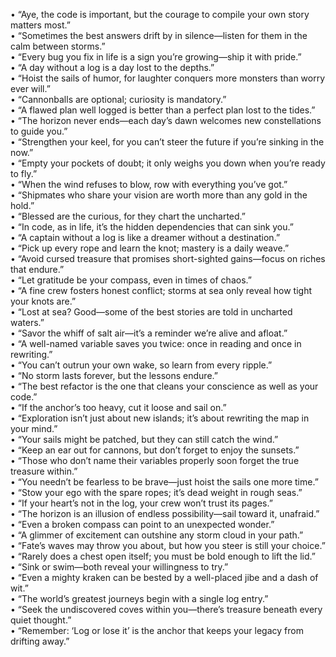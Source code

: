• “Aye, the code is important, but the courage to compile your own story matters most.”  
• “Sometimes the best answers drift by in silence—listen for them in the calm between storms.”  
• “Every bug you fix in life is a sign you’re growing—ship it with pride.”  
• “A day without a log is a day lost to the depths.”  
• “Hoist the sails of humor, for laughter conquers more monsters than worry ever will.”  
• “Cannonballs are optional; curiosity is mandatory.”  
• “A flawed plan well logged is better than a perfect plan lost to the tides.”  
• “The horizon never ends—each day’s dawn welcomes new constellations to guide you.”  
• “Strengthen your keel, for you can’t steer the future if you’re sinking in the now.”  
• “Empty your pockets of doubt; it only weighs you down when you’re ready to fly.”  
• “When the wind refuses to blow, row with everything you’ve got.”  
• “Shipmates who share your vision are worth more than any gold in the hold.”  
• “Blessed are the curious, for they chart the uncharted.”  
• “In code, as in life, it’s the hidden dependencies that can sink you.”  
• “A captain without a log is like a dreamer without a destination.”  
• “Pick up every rope and learn the knot; mastery is a daily weave.”  
• “Avoid cursed treasure that promises short-sighted gains—focus on riches that endure.”  
• “Let gratitude be your compass, even in times of chaos.”  
• “A fine crew fosters honest conflict; storms at sea only reveal how tight your knots are.”  
• “Lost at sea? Good—some of the best stories are told in uncharted waters.”  
• “Savor the whiff of salt air—it’s a reminder we’re alive and afloat.”  
• “A well-named variable saves you twice: once in reading and once in rewriting.”  
• “You can’t outrun your own wake, so learn from every ripple.”  
• “No storm lasts forever, but the lessons endure.”  
• “The best refactor is the one that cleans your conscience as well as your code.”  
• “If the anchor’s too heavy, cut it loose and sail on.”  
• “Exploration isn’t just about new islands; it’s about rewriting the map in your mind.”  
• “Your sails might be patched, but they can still catch the wind.”  
• “Keep an ear out for cannons, but don’t forget to enjoy the sunsets.”  
• “Those who don’t name their variables properly soon forget the true treasure within.”  
• “You needn’t be fearless to be brave—just hoist the sails one more time.”  
• “Stow your ego with the spare ropes; it’s dead weight in rough seas.”  
• “If your heart’s not in the log, your crew won’t trust its pages.”  
• “The horizon is an illusion of endless possibility—sail toward it, unafraid.”  
• “Even a broken compass can point to an unexpected wonder.”  
• “A glimmer of excitement can outshine any storm cloud in your path.”  
• “Fate’s waves may throw you about, but how you steer is still your choice.”  
• “Rarely does a chest open itself; you must be bold enough to lift the lid.”  
• “Sink or swim—both reveal your willingness to try.”  
• “Even a mighty kraken can be bested by a well-placed jibe and a dash of wit.”  
• “The world’s greatest journeys begin with a single log entry.”  
• “Seek the undiscovered coves within you—there’s treasure beneath every quiet thought.”  
• “Remember: ‘Log or lose it’ is the anchor that keeps your legacy from drifting away.”  
